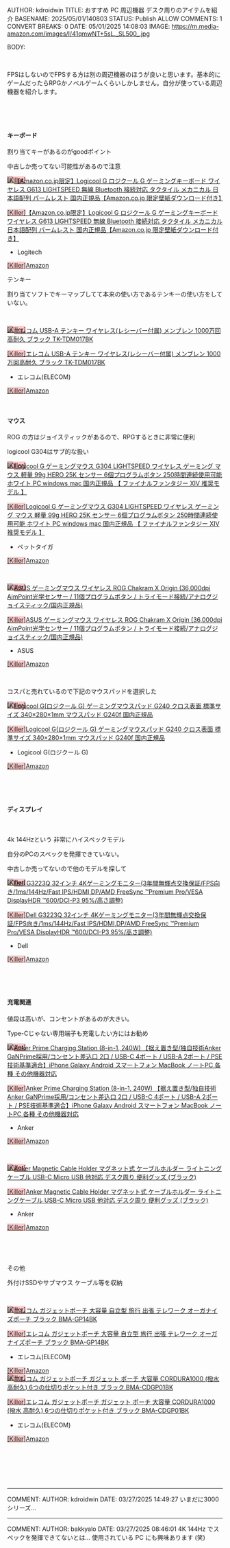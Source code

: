 AUTHOR: kdroidwin
TITLE: おすすめ PC 周辺機器 デスク周りのアイテムを紹介
BASENAME: 2025/05/01/140803
STATUS: Publish
ALLOW COMMENTS: 1
CONVERT BREAKS: 0
DATE: 05/01/2025 14:08:03
IMAGE: https://m.media-amazon.com/images/I/41qmwNT+5sL._SL500_.jpg

BODY:
<p> </p>
<p>FPSはしないのでFPSする方は別の周辺機器のほうが良いと思います。基本的にゲームだったらRPGかノベルゲームくらいしかしません。自分が使っている周辺機器を紹介します。</p>
<p> </p>
<p> </p>
<h4 id="キーボード">キーボード</h4>
<p>割り当てキーがあるのがgoodポイント</p>
<p>中古しか売ってない可能性があるので注意</p>
<div class="freezed">
<div class="hatena-asin-detail"><a href="https://www.amazon.co.jp/dp/B0752BLYZN?tag=kdroidwin1131-22&amp;linkCode=osi&amp;th=1&amp;psc=1" class="hatena-asin-detail-image-link" target="_blank" rel="sponsored noopener" akill_check="original_killed" style="max-height: 20px; max-width: 80px; height: auto; width: auto; background: rgba(255, 0, 0, 0.2); margin: 0px !important; padding: 0px !important; z-index: 1; text-indent: 0px; position: absolute; --darkreader-inline-bgcolor: var(--darkreader-background-ff000033, rgba(204, 0, 0, 0.2)); --darkreader-inline-bgimage: none;" data-darkreader-inline-bgcolor="" data-darkreader-inline-bgimage="">[Killer]</a><a href="https://www.amazon.co.jp/dp/B0752BLYZN?tag=kdroidwin1131-22&amp;linkCode=osi&amp;th=1&amp;psc=1" rel="noreferrer" class="hatena-asin-detail-image-link" target="_blank" akill_check="added_checked"><img src="https://m.media-amazon.com/images/I/41qmwNT+5sL._SL500_.jpg" class="hatena-asin-detail-image" alt="【Amazon.co.jp限定】Logicool G ロジクール G ゲーミングキーボード ワイヤレス G613 LIGHTSPEED 無線 Bluetooth 接続対応 タクタイル メカニカル 日本語配列 パームレスト 国内正規品【Amazon.co.jp 限定壁紙ダウンロード付き】" title="【Amazon.co.jp限定】Logicool G ロジクール G ゲーミングキーボード ワイヤレス G613 LIGHTSPEED 無線 Bluetooth 接続対応 タクタイル メカニカル 日本語配列 パームレスト 国内正規品【Amazon.co.jp 限定壁紙ダウンロード付き】" /></a>
<div class="hatena-asin-detail-info">
<p class="hatena-asin-detail-title"><a href="https://www.amazon.co.jp/dp/B0752BLYZN?tag=kdroidwin1131-22&amp;linkCode=osi&amp;th=1&amp;psc=1" target="_blank" rel="sponsored noopener" akill_check="original_killed" style="max-height: 20px; max-width: 80px; height: auto; width: auto; background: rgba(255, 0, 0, 0.2); margin: 0px !important; padding: 0px !important; z-index: 1; text-indent: 0px; position: relative; --darkreader-inline-bgcolor: var(--darkreader-background-ff000033, rgba(204, 0, 0, 0.2)); --darkreader-inline-bgimage: none;" data-darkreader-inline-bgcolor="" data-darkreader-inline-bgimage="">[Killer]</a><a href="https://www.amazon.co.jp/dp/B0752BLYZN?tag=kdroidwin1131-22&amp;linkCode=osi&amp;th=1&amp;psc=1" rel="noreferrer" target="_blank" akill_check="added_checked">【Amazon.co.jp限定】Logicool G ロジクール G ゲーミングキーボード ワイヤレス G613 LIGHTSPEED 無線 Bluetooth 接続対応 タクタイル メカニカル 日本語配列 パームレスト 国内正規品【Amazon.co.jp 限定壁紙ダウンロード付き】</a></p>
<ul class="hatena-asin-detail-meta">
<li>Logitech</li>
</ul>
<a href="https://www.amazon.co.jp/dp/B0752BLYZN?tag=kdroidwin1131-22&amp;linkCode=osi&amp;th=1&amp;psc=1" class="asin-detail-buy" target="_blank" rel="sponsored noopener" akill_check="original_killed" style="max-height: 20px; max-width: 80px; height: auto; width: auto; background: rgba(255,0,0,0.2); margin: 0!important; padding: 0!important; z-index: 1; text-indent: 0; position: relative;" data-darkreader-inline-bgcolor="" data-darkreader-inline-bgimage="">[Killer]</a><a href="https://www.amazon.co.jp/dp/B0752BLYZN?tag=kdroidwin1131-22&amp;linkCode=osi&amp;th=1&amp;psc=1" rel="noreferrer" class="asin-detail-buy" target="_blank" akill_check="added_checked">Amazon</a></div>
</div>
</div>
<p>テンキー</p>
<p>割り当てソフトでキーマップしてて本来の使い方であるテンキーの使い方をしていない。</p>
<p> </p>
<div class="freezed">
<div class="hatena-asin-detail"><a href="https://www.amazon.co.jp/dp/B07281KT58?tag=kdroidwin1131-22&amp;linkCode=osi&amp;th=1&amp;psc=1" class="hatena-asin-detail-image-link" target="_blank" rel="sponsored noopener" akill_check="original_killed" style="max-height: 20px; max-width: 80px; height: auto; width: auto; background: rgba(255, 0, 0, 0.2); margin: 0px !important; padding: 0px !important; z-index: 1; text-indent: 0px; position: absolute; --darkreader-inline-bgcolor: var(--darkreader-background-ff000033, rgba(204, 0, 0, 0.2)); --darkreader-inline-bgimage: none;" data-darkreader-inline-bgcolor="" data-darkreader-inline-bgimage="">[Killer]</a><a href="https://www.amazon.co.jp/dp/B07281KT58?tag=kdroidwin1131-22&amp;linkCode=osi&amp;th=1&amp;psc=1" rel="noreferrer" class="hatena-asin-detail-image-link" target="_blank" akill_check="added_checked"><img src="https://m.media-amazon.com/images/I/41I+lqVShRL._SL500_.jpg" class="hatena-asin-detail-image" alt="エレコム USB-A テンキー ワイヤレス(レシーバー付属) メンブレン 1000万回高耐久 ブラック TK-TDM017BK" title="エレコム USB-A テンキー ワイヤレス(レシーバー付属) メンブレン 1000万回高耐久 ブラック TK-TDM017BK" /></a>
<div class="hatena-asin-detail-info">
<p class="hatena-asin-detail-title"><a href="https://www.amazon.co.jp/dp/B07281KT58?tag=kdroidwin1131-22&amp;linkCode=osi&amp;th=1&amp;psc=1" target="_blank" rel="sponsored noopener" akill_check="original_killed" style="max-height: 20px; max-width: 80px; height: auto; width: auto; background: rgba(255,0,0,0.2); margin: 0!important; padding: 0!important; z-index: 1; text-indent: 0; position: relative;" data-darkreader-inline-bgcolor="" data-darkreader-inline-bgimage="">[Killer]</a><a href="https://www.amazon.co.jp/dp/B07281KT58?tag=kdroidwin1131-22&amp;linkCode=osi&amp;th=1&amp;psc=1" rel="noreferrer" target="_blank" akill_check="added_checked">エレコム USB-A テンキー ワイヤレス(レシーバー付属) メンブレン 1000万回高耐久 ブラック TK-TDM017BK</a></p>
<ul class="hatena-asin-detail-meta">
<li>エレコム(ELECOM)</li>
</ul>
<a href="https://www.amazon.co.jp/dp/B07281KT58?tag=kdroidwin1131-22&amp;linkCode=osi&amp;th=1&amp;psc=1" class="asin-detail-buy" target="_blank" rel="sponsored noopener" akill_check="original_killed" style="max-height: 20px; max-width: 80px; height: auto; width: auto; background: rgba(255,0,0,0.2); margin: 0!important; padding: 0!important; z-index: 1; text-indent: 0; position: relative;" data-darkreader-inline-bgcolor="" data-darkreader-inline-bgimage="">[Killer]</a><a href="https://www.amazon.co.jp/dp/B07281KT58?tag=kdroidwin1131-22&amp;linkCode=osi&amp;th=1&amp;psc=1" rel="noreferrer" class="asin-detail-buy" target="_blank" akill_check="added_checked">Amazon</a></div>
</div>
</div>
<p> </p>
<h4 id="マウス">マウス</h4>
<p>ROG の方はジョイスティックがあるので、RPGするときに非常に便利</p>
<p>logicool G304はサブ的な扱い</p>
<div class="freezed">
<div class="hatena-asin-detail"><a href="https://www.amazon.co.jp/dp/B0F1TTV89F?tag=kdroidwin1131-22&amp;linkCode=osi&amp;th=1&amp;psc=1" class="hatena-asin-detail-image-link" target="_blank" rel="sponsored noopener" akill_check="original_killed" style="max-height: 20px; max-width: 80px; height: auto; width: auto; background: rgba(255,0,0,0.2); margin: 0!important; padding: 0!important; z-index: 1; text-indent: 0; position: absolute;" data-darkreader-inline-bgcolor="" data-darkreader-inline-bgimage="">[Killer]</a><a href="https://www.amazon.co.jp/dp/B0F1TTV89F?tag=kdroidwin1131-22&amp;linkCode=osi&amp;th=1&amp;psc=1" rel="noreferrer" class="hatena-asin-detail-image-link" target="_blank" akill_check="added_checked"><img src="https://m.media-amazon.com/images/I/31ZMHsNFPEL._SL500_.jpg" class="hatena-asin-detail-image" alt="Logicool G ゲーミングマウス G304 LIGHTSPEED ワイヤレス ゲーミング マウス 軽量 99g HERO 25K センサー 6個プログラムボタン 250時間連続使用可能 ホワイト PC windows mac 国内正規品 【 ファイナルファンタジー XIV 推奨モデル 】" title="Logicool G ゲーミングマウス G304 LIGHTSPEED ワイヤレス ゲーミング マウス 軽量 99g HERO 25K センサー 6個プログラムボタン 250時間連続使用可能 ホワイト PC windows mac 国内正規品 【 ファイナルファンタジー XIV 推奨モデル 】" /></a>
<div class="hatena-asin-detail-info">
<p class="hatena-asin-detail-title"><a href="https://www.amazon.co.jp/dp/B0F1TTV89F?tag=kdroidwin1131-22&amp;linkCode=osi&amp;th=1&amp;psc=1" target="_blank" rel="sponsored noopener" akill_check="original_killed" style="max-height: 20px; max-width: 80px; height: auto; width: auto; background: rgba(255,0,0,0.2); margin: 0!important; padding: 0!important; z-index: 1; text-indent: 0; position: relative;" data-darkreader-inline-bgcolor="" data-darkreader-inline-bgimage="">[Killer]</a><a href="https://www.amazon.co.jp/dp/B0F1TTV89F?tag=kdroidwin1131-22&amp;linkCode=osi&amp;th=1&amp;psc=1" rel="noreferrer" target="_blank" akill_check="added_checked">Logicool G ゲーミングマウス G304 LIGHTSPEED ワイヤレス ゲーミング マウス 軽量 99g HERO 25K センサー 6個プログラムボタン 250時間連続使用可能 ホワイト PC windows mac 国内正規品 【 ファイナルファンタジー XIV 推奨モデル 】</a></p>
<ul class="hatena-asin-detail-meta">
<li>ペットタイガ</li>
</ul>
<a href="https://www.amazon.co.jp/dp/B0F1TTV89F?tag=kdroidwin1131-22&amp;linkCode=osi&amp;th=1&amp;psc=1" class="asin-detail-buy" target="_blank" rel="sponsored noopener" akill_check="original_killed" style="max-height: 20px; max-width: 80px; height: auto; width: auto; background: rgba(255,0,0,0.2); margin: 0!important; padding: 0!important; z-index: 1; text-indent: 0; position: relative;" data-darkreader-inline-bgcolor="" data-darkreader-inline-bgimage="">[Killer]</a><a href="https://www.amazon.co.jp/dp/B0F1TTV89F?tag=kdroidwin1131-22&amp;linkCode=osi&amp;th=1&amp;psc=1" rel="noreferrer" class="asin-detail-buy" target="_blank" akill_check="added_checked">Amazon</a></div>
</div>
</div>
<p> </p>
<div class="freezed">
<div class="hatena-asin-detail"><a href="https://www.amazon.co.jp/dp/B0BRS6KQF1?tag=kdroidwin1131-22&amp;linkCode=osi&amp;th=1&amp;psc=1" class="hatena-asin-detail-image-link" target="_blank" rel="sponsored noopener" akill_check="original_killed" style="max-height: 20px; max-width: 80px; height: auto; width: auto; background: rgba(255,0,0,0.2); margin: 0!important; padding: 0!important; z-index: 1; text-indent: 0; position: absolute;" data-darkreader-inline-bgcolor="" data-darkreader-inline-bgimage="">[Killer]</a><a href="https://www.amazon.co.jp/dp/B0BRS6KQF1?tag=kdroidwin1131-22&amp;linkCode=osi&amp;th=1&amp;psc=1" rel="noreferrer" class="hatena-asin-detail-image-link" target="_blank" akill_check="added_checked"><img src="https://m.media-amazon.com/images/I/311eqgfib7L._SL500_.jpg" class="hatena-asin-detail-image" alt="ASUS ゲーミングマウス ワイヤレス ROG Chakram X Origin (36,000dpi AimPoint光学センサー / 11個プログラムボタン / トライモード接続/アナログジョイスティック/国内正規品)" title="ASUS ゲーミングマウス ワイヤレス ROG Chakram X Origin (36,000dpi AimPoint光学センサー / 11個プログラムボタン / トライモード接続/アナログジョイスティック/国内正規品)" /></a>
<div class="hatena-asin-detail-info">
<p class="hatena-asin-detail-title"><a href="https://www.amazon.co.jp/dp/B0BRS6KQF1?tag=kdroidwin1131-22&amp;linkCode=osi&amp;th=1&amp;psc=1" target="_blank" rel="sponsored noopener" akill_check="original_killed" style="max-height: 20px; max-width: 80px; height: auto; width: auto; background: rgba(255, 0, 0, 0.2); margin: 0px !important; padding: 0px !important; z-index: 1; text-indent: 0px; position: relative; --darkreader-inline-bgcolor: var(--darkreader-background-ff000033, rgba(204, 0, 0, 0.2)); --darkreader-inline-bgimage: none;" data-darkreader-inline-bgcolor="" data-darkreader-inline-bgimage="">[Killer]</a><a href="https://www.amazon.co.jp/dp/B0BRS6KQF1?tag=kdroidwin1131-22&amp;linkCode=osi&amp;th=1&amp;psc=1" rel="noreferrer" target="_blank" akill_check="added_checked">ASUS ゲーミングマウス ワイヤレス ROG Chakram X Origin (36,000dpi AimPoint光学センサー / 11個プログラムボタン / トライモード接続/アナログジョイスティック/国内正規品)</a></p>
<ul class="hatena-asin-detail-meta">
<li>ASUS</li>
</ul>
<a href="https://www.amazon.co.jp/dp/B0BRS6KQF1?tag=kdroidwin1131-22&amp;linkCode=osi&amp;th=1&amp;psc=1" class="asin-detail-buy" target="_blank" rel="sponsored noopener" akill_check="original_killed" style="max-height: 20px; max-width: 80px; height: auto; width: auto; background: rgba(255,0,0,0.2); margin: 0!important; padding: 0!important; z-index: 1; text-indent: 0; position: relative;" data-darkreader-inline-bgcolor="" data-darkreader-inline-bgimage="">[Killer]</a><a href="https://www.amazon.co.jp/dp/B0BRS6KQF1?tag=kdroidwin1131-22&amp;linkCode=osi&amp;th=1&amp;psc=1" rel="noreferrer" class="asin-detail-buy" target="_blank" akill_check="added_checked">Amazon</a></div>
</div>
</div>
<p> </p>
<p>コスパと売れているので下記のマウスパッドを選択した</p>
<div class="freezed">
<div class="hatena-asin-detail"><a href="https://www.amazon.co.jp/dp/B0BB23GLQX?tag=kdroidwin1131-22&amp;linkCode=osi&amp;th=1&amp;psc=1" class="hatena-asin-detail-image-link" target="_blank" rel="sponsored noopener" akill_check="original_killed" style="max-height: 20px; max-width: 80px; height: auto; width: auto; background: rgba(255,0,0,0.2); margin: 0!important; padding: 0!important; z-index: 1; text-indent: 0; position: absolute;" data-darkreader-inline-bgcolor="" data-darkreader-inline-bgimage="">[Killer]</a><a href="https://www.amazon.co.jp/dp/B0BB23GLQX?tag=kdroidwin1131-22&amp;linkCode=osi&amp;th=1&amp;psc=1" rel="noreferrer" class="hatena-asin-detail-image-link" target="_blank" akill_check="added_checked"><img src="https://m.media-amazon.com/images/I/11guztIMoEL._SL500_.jpg" class="hatena-asin-detail-image" alt="Logicool G(ロジクール G) ゲーミングマウスパッド G240 クロス表面 標準サイズ 340×280×1mm マウスパッド G240f 国内正規品" title="Logicool G(ロジクール G) ゲーミングマウスパッド G240 クロス表面 標準サイズ 340×280×1mm マウスパッド G240f 国内正規品" /></a>
<div class="hatena-asin-detail-info">
<p class="hatena-asin-detail-title"><a href="https://www.amazon.co.jp/dp/B0BB23GLQX?tag=kdroidwin1131-22&amp;linkCode=osi&amp;th=1&amp;psc=1" target="_blank" rel="sponsored noopener" akill_check="original_killed" style="max-height: 20px; max-width: 80px; height: auto; width: auto; background: rgba(255,0,0,0.2); margin: 0!important; padding: 0!important; z-index: 1; text-indent: 0; position: relative;" data-darkreader-inline-bgcolor="" data-darkreader-inline-bgimage="">[Killer]</a><a href="https://www.amazon.co.jp/dp/B0BB23GLQX?tag=kdroidwin1131-22&amp;linkCode=osi&amp;th=1&amp;psc=1" rel="noreferrer" target="_blank" akill_check="added_checked">Logicool G(ロジクール G) ゲーミングマウスパッド G240 クロス表面 標準サイズ 340×280×1mm マウスパッド G240f 国内正規品</a></p>
<ul class="hatena-asin-detail-meta">
<li>Logicool G(ロジクール G)</li>
</ul>
<a href="https://www.amazon.co.jp/dp/B0BB23GLQX?tag=kdroidwin1131-22&amp;linkCode=osi&amp;th=1&amp;psc=1" class="asin-detail-buy" target="_blank" rel="sponsored noopener" akill_check="original_killed" style="max-height: 20px; max-width: 80px; height: auto; width: auto; background: rgba(255,0,0,0.2); margin: 0!important; padding: 0!important; z-index: 1; text-indent: 0; position: relative;" data-darkreader-inline-bgcolor="" data-darkreader-inline-bgimage="">[Killer]</a><a href="https://www.amazon.co.jp/dp/B0BB23GLQX?tag=kdroidwin1131-22&amp;linkCode=osi&amp;th=1&amp;psc=1" rel="noreferrer" class="asin-detail-buy" target="_blank" akill_check="added_checked">Amazon</a></div>
</div>
</div>
<p> </p>
<p> </p>
<h4 id="ディスプレイ">ディスプレイ</h4>
<p> </p>
<p>4k 144Hzという 非常にハイスペックモデル</p>
<p>自分のPCのスペックを発揮できていない。</p>
<p>中古しか売ってないので他のモデルを探して</p>
<div class="freezed">
<div class="hatena-asin-detail"><a href="https://www.amazon.co.jp/dp/B09WNG9QWR?tag=kdroidwin1131-22&amp;linkCode=osi&amp;th=1&amp;psc=1" class="hatena-asin-detail-image-link" target="_blank" rel="sponsored noopener" akill_check="original_killed" style="max-height: 20px; max-width: 80px; height: auto; width: auto; background: rgba(255,0,0,0.2); margin: 0!important; padding: 0!important; z-index: 1; text-indent: 0; position: absolute;" data-darkreader-inline-bgcolor="" data-darkreader-inline-bgimage="">[Killer]</a><a href="https://www.amazon.co.jp/dp/B09WNG9QWR?tag=kdroidwin1131-22&amp;linkCode=osi&amp;th=1&amp;psc=1" rel="noreferrer" class="hatena-asin-detail-image-link" target="_blank" akill_check="added_checked"><img src="https://m.media-amazon.com/images/I/51TQLC5cK-L._SL500_.jpg" class="hatena-asin-detail-image" alt="Dell G3223Q 32インチ 4Kゲーミングモニター(3年間無輝点交換保証/FPS向き/1ms/144Hz/Fast IPS/HDMI,DP/AMD FreeSync ™Premium Pro/VESA DisplayHDR ™600/DCI-P3 95%/高さ調整)" title="Dell G3223Q 32インチ 4Kゲーミングモニター(3年間無輝点交換保証/FPS向き/1ms/144Hz/Fast IPS/HDMI,DP/AMD FreeSync ™Premium Pro/VESA DisplayHDR ™600/DCI-P3 95%/高さ調整)" /></a>
<div class="hatena-asin-detail-info">
<p class="hatena-asin-detail-title"><a href="https://www.amazon.co.jp/dp/B09WNG9QWR?tag=kdroidwin1131-22&amp;linkCode=osi&amp;th=1&amp;psc=1" target="_blank" rel="sponsored noopener" akill_check="original_killed" style="max-height: 20px; max-width: 80px; height: auto; width: auto; background: rgba(255,0,0,0.2); margin: 0!important; padding: 0!important; z-index: 1; text-indent: 0; position: relative;" data-darkreader-inline-bgcolor="" data-darkreader-inline-bgimage="">[Killer]</a><a href="https://www.amazon.co.jp/dp/B09WNG9QWR?tag=kdroidwin1131-22&amp;linkCode=osi&amp;th=1&amp;psc=1" rel="noreferrer" target="_blank" akill_check="added_checked">Dell G3223Q 32インチ 4Kゲーミングモニター(3年間無輝点交換保証/FPS向き/1ms/144Hz/Fast IPS/HDMI,DP/AMD FreeSync ™Premium Pro/VESA DisplayHDR ™600/DCI-P3 95%/高さ調整)</a></p>
<ul class="hatena-asin-detail-meta">
<li>Dell</li>
</ul>
<a href="https://www.amazon.co.jp/dp/B09WNG9QWR?tag=kdroidwin1131-22&amp;linkCode=osi&amp;th=1&amp;psc=1" class="asin-detail-buy" target="_blank" rel="sponsored noopener" akill_check="original_killed" style="max-height: 20px; max-width: 80px; height: auto; width: auto; background: rgba(255,0,0,0.2); margin: 0!important; padding: 0!important; z-index: 1; text-indent: 0; position: relative;" data-darkreader-inline-bgcolor="" data-darkreader-inline-bgimage="">[Killer]</a><a href="https://www.amazon.co.jp/dp/B09WNG9QWR?tag=kdroidwin1131-22&amp;linkCode=osi&amp;th=1&amp;psc=1" rel="noreferrer" class="asin-detail-buy" target="_blank" akill_check="added_checked">Amazon</a></div>
</div>
</div>
<p> </p>
<p> </p>
<h4 id="充電関連">充電関連</h4>
<p>値段は高いが、コンセントがあるのが大きい。</p>
<p>Type-Cじゃない専用端子も充電したい方にはお勧め</p>
<div class="freezed">
<div class="hatena-asin-detail"><a href="https://www.amazon.co.jp/dp/B0D31GPV58?tag=kdroidwin1131-22&amp;linkCode=osi&amp;th=1&amp;psc=1" class="hatena-asin-detail-image-link" target="_blank" rel="sponsored noopener" akill_check="original_killed" style="max-height: 20px; max-width: 80px; height: auto; width: auto; background: rgba(255,0,0,0.2); margin: 0!important; padding: 0!important; z-index: 1; text-indent: 0; position: absolute;" data-darkreader-inline-bgcolor="" data-darkreader-inline-bgimage="">[Killer]</a><a href="https://www.amazon.co.jp/dp/B0D31GPV58?tag=kdroidwin1131-22&amp;linkCode=osi&amp;th=1&amp;psc=1" rel="noreferrer" class="hatena-asin-detail-image-link" target="_blank" akill_check="added_checked"><img src="https://m.media-amazon.com/images/I/318QCFATxXL._SL500_.jpg" class="hatena-asin-detail-image" alt="Anker Prime Charging Station (8-in-1, 240W) 【据え置き型/独自技術Anker GaNPrime採用/コンセント差込口 2口 / USB-C 4ポート / USB-A 2ポート / PSE技術基準適合】iPhone Galaxy Android スマートフォン MacBook ノートPC 各種 その他機器対応" title="Anker Prime Charging Station (8-in-1, 240W) 【据え置き型/独自技術Anker GaNPrime採用/コンセント差込口 2口 / USB-C 4ポート / USB-A 2ポート / PSE技術基準適合】iPhone Galaxy Android スマートフォン MacBook ノートPC 各種 その他機器対応" /></a>
<div class="hatena-asin-detail-info">
<p class="hatena-asin-detail-title"><a href="https://www.amazon.co.jp/dp/B0D31GPV58?tag=kdroidwin1131-22&amp;linkCode=osi&amp;th=1&amp;psc=1" target="_blank" rel="sponsored noopener" akill_check="original_killed" style="max-height: 20px; max-width: 80px; height: auto; width: auto; background: rgba(255,0,0,0.2); margin: 0!important; padding: 0!important; z-index: 1; text-indent: 0; position: relative;" data-darkreader-inline-bgcolor="" data-darkreader-inline-bgimage="">[Killer]</a><a href="https://www.amazon.co.jp/dp/B0D31GPV58?tag=kdroidwin1131-22&amp;linkCode=osi&amp;th=1&amp;psc=1" rel="noreferrer" target="_blank" akill_check="added_checked">Anker Prime Charging Station (8-in-1, 240W) 【据え置き型/独自技術Anker GaNPrime採用/コンセント差込口 2口 / USB-C 4ポート / USB-A 2ポート / PSE技術基準適合】iPhone Galaxy Android スマートフォン MacBook ノートPC 各種 その他機器対応</a></p>
<ul class="hatena-asin-detail-meta">
<li>Anker</li>
</ul>
<a href="https://www.amazon.co.jp/dp/B0D31GPV58?tag=kdroidwin1131-22&amp;linkCode=osi&amp;th=1&amp;psc=1" class="asin-detail-buy" target="_blank" rel="sponsored noopener" akill_check="original_killed" style="max-height: 20px; max-width: 80px; height: auto; width: auto; background: rgba(255, 0, 0, 0.2); margin: 0px !important; padding: 0px !important; z-index: 1; text-indent: 0px; position: relative; --darkreader-inline-bgcolor: var(--darkreader-background-ff000033, rgba(204, 0, 0, 0.2)); --darkreader-inline-bgimage: none;" data-darkreader-inline-bgcolor="" data-darkreader-inline-bgimage="">[Killer]</a><a href="https://www.amazon.co.jp/dp/B0D31GPV58?tag=kdroidwin1131-22&amp;linkCode=osi&amp;th=1&amp;psc=1" rel="noreferrer" class="asin-detail-buy" target="_blank" akill_check="added_checked">Amazon</a></div>
</div>
</div>
<p> </p>
<div class="freezed">
<div class="hatena-asin-detail"><a href="https://www.amazon.co.jp/dp/B09TSD7NJV?tag=kdroidwin1131-22&amp;linkCode=osi&amp;th=1&amp;psc=1" class="hatena-asin-detail-image-link" target="_blank" rel="sponsored noopener" akill_check="original_killed" style="max-height: 20px; max-width: 80px; height: auto; width: auto; background: rgba(255,0,0,0.2); margin: 0!important; padding: 0!important; z-index: 1; text-indent: 0; position: absolute;" data-darkreader-inline-bgcolor="" data-darkreader-inline-bgimage="">[Killer]</a><a href="https://www.amazon.co.jp/dp/B09TSD7NJV?tag=kdroidwin1131-22&amp;linkCode=osi&amp;th=1&amp;psc=1" rel="noreferrer" class="hatena-asin-detail-image-link" target="_blank" akill_check="added_checked"><img src="https://m.media-amazon.com/images/I/315t4C84rOL._SL500_.jpg" class="hatena-asin-detail-image" alt="Anker Magnetic Cable Holder マグネット式 ケーブルホルダー ライトニングケーブル USB-C Micro USB 他対応 デスク周り 便利グッズ (ブラック)" title="Anker Magnetic Cable Holder マグネット式 ケーブルホルダー ライトニングケーブル USB-C Micro USB 他対応 デスク周り 便利グッズ (ブラック)" /></a>
<div class="hatena-asin-detail-info">
<p class="hatena-asin-detail-title"><a href="https://www.amazon.co.jp/dp/B09TSD7NJV?tag=kdroidwin1131-22&amp;linkCode=osi&amp;th=1&amp;psc=1" target="_blank" rel="sponsored noopener" akill_check="original_killed" style="max-height: 20px; max-width: 80px; height: auto; width: auto; background: rgba(255,0,0,0.2); margin: 0!important; padding: 0!important; z-index: 1; text-indent: 0; position: relative;" data-darkreader-inline-bgcolor="" data-darkreader-inline-bgimage="">[Killer]</a><a href="https://www.amazon.co.jp/dp/B09TSD7NJV?tag=kdroidwin1131-22&amp;linkCode=osi&amp;th=1&amp;psc=1" rel="noreferrer" target="_blank" akill_check="added_checked">Anker Magnetic Cable Holder マグネット式 ケーブルホルダー ライトニングケーブル USB-C Micro USB 他対応 デスク周り 便利グッズ (ブラック)</a></p>
<ul class="hatena-asin-detail-meta">
<li>Anker</li>
</ul>
<a href="https://www.amazon.co.jp/dp/B09TSD7NJV?tag=kdroidwin1131-22&amp;linkCode=osi&amp;th=1&amp;psc=1" class="asin-detail-buy" target="_blank" rel="sponsored noopener" akill_check="original_killed" style="max-height: 20px; max-width: 80px; height: auto; width: auto; background: rgba(255,0,0,0.2); margin: 0!important; padding: 0!important; z-index: 1; text-indent: 0; position: relative;" data-darkreader-inline-bgcolor="" data-darkreader-inline-bgimage="">[Killer]</a><a href="https://www.amazon.co.jp/dp/B09TSD7NJV?tag=kdroidwin1131-22&amp;linkCode=osi&amp;th=1&amp;psc=1" rel="noreferrer" class="asin-detail-buy" target="_blank" akill_check="added_checked">Amazon</a></div>
</div>
</div>
<p> </p>
<p> </p>
<p>その他</p>
<p>外付けSSDやサブマウス ケーブル等を収納</p>
<p> </p>
<div class="freezed">
<div class="hatena-asin-detail"><a href="https://www.amazon.co.jp/dp/B08DCYD9LD?tag=kdroidwin1131-22&amp;linkCode=osi&amp;th=1&amp;psc=1" class="hatena-asin-detail-image-link" target="_blank" rel="sponsored noopener" akill_check="original_killed" style="max-height: 20px; max-width: 80px; height: auto; width: auto; background: rgba(255,0,0,0.2); margin: 0!important; padding: 0!important; z-index: 1; text-indent: 0; position: absolute;" data-darkreader-inline-bgcolor="" data-darkreader-inline-bgimage="">[Killer]</a><a href="https://www.amazon.co.jp/dp/B08DCYD9LD?tag=kdroidwin1131-22&amp;linkCode=osi&amp;th=1&amp;psc=1" rel="noreferrer" class="hatena-asin-detail-image-link" target="_blank" akill_check="added_checked"><img src="https://m.media-amazon.com/images/I/41ZjhUECtoL._SL500_.jpg" class="hatena-asin-detail-image" alt="エレコム ガジェットポーチ 大容量 自立型 旅行 出張 テレワーク オーガナイズポーチ ブラック BMA-GP14BK" title="エレコム ガジェットポーチ 大容量 自立型 旅行 出張 テレワーク オーガナイズポーチ ブラック BMA-GP14BK" /></a>
<div class="hatena-asin-detail-info">
<p class="hatena-asin-detail-title"><a href="https://www.amazon.co.jp/dp/B08DCYD9LD?tag=kdroidwin1131-22&amp;linkCode=osi&amp;th=1&amp;psc=1" target="_blank" rel="sponsored noopener" akill_check="original_killed" style="max-height: 20px; max-width: 80px; height: auto; width: auto; background: rgba(255, 0, 0, 0.2); margin: 0px !important; padding: 0px !important; z-index: 1; text-indent: 0px; position: relative; --darkreader-inline-bgcolor: var(--darkreader-background-ff000033, rgba(204, 0, 0, 0.2)); --darkreader-inline-bgimage: none;" data-darkreader-inline-bgcolor="" data-darkreader-inline-bgimage="">[Killer]</a><a href="https://www.amazon.co.jp/dp/B08DCYD9LD?tag=kdroidwin1131-22&amp;linkCode=osi&amp;th=1&amp;psc=1" rel="noreferrer" target="_blank" akill_check="added_checked">エレコム ガジェットポーチ 大容量 自立型 旅行 出張 テレワーク オーガナイズポーチ ブラック BMA-GP14BK</a></p>
<ul class="hatena-asin-detail-meta">
<li>エレコム(ELECOM)</li>
</ul>
<a href="https://www.amazon.co.jp/dp/B08DCYD9LD?tag=kdroidwin1131-22&amp;linkCode=osi&amp;th=1&amp;psc=1" class="asin-detail-buy" target="_blank" rel="sponsored noopener" akill_check="original_killed" style="max-height: 20px; max-width: 80px; height: auto; width: auto; background: rgba(255,0,0,0.2); margin: 0!important; padding: 0!important; z-index: 1; text-indent: 0; position: relative;" data-darkreader-inline-bgcolor="" data-darkreader-inline-bgimage="">[Killer]</a><a href="https://www.amazon.co.jp/dp/B08DCYD9LD?tag=kdroidwin1131-22&amp;linkCode=osi&amp;th=1&amp;psc=1" rel="noreferrer" class="asin-detail-buy" target="_blank" akill_check="added_checked">Amazon</a></div>
</div>
<div class="hatena-asin-detail"><a href="https://www.amazon.co.jp/dp/B07CQ1PTGH?tag=kdroidwin1131-22&amp;linkCode=osi&amp;th=1&amp;psc=1" class="hatena-asin-detail-image-link" target="_blank" rel="sponsored noopener" akill_check="original_killed" style="max-height: 20px; max-width: 80px; height: auto; width: auto; background: rgba(255,0,0,0.2); margin: 0!important; padding: 0!important; z-index: 1; text-indent: 0; position: absolute;" data-darkreader-inline-bgcolor="" data-darkreader-inline-bgimage="">[Killer]</a><a href="https://www.amazon.co.jp/dp/B07CQ1PTGH?tag=kdroidwin1131-22&amp;linkCode=osi&amp;th=1&amp;psc=1" rel="noreferrer" class="hatena-asin-detail-image-link" target="_blank" akill_check="added_checked"><img src="https://m.media-amazon.com/images/I/51F6W+uODjL._SL500_.jpg" class="hatena-asin-detail-image" alt="エレコム ガジェットポーチ ガジェット ポーチ 大容量 CORDURA1000 (撥水 高耐久) 6つの仕切りポケット付き ブラック BMA-CDGP01BK" title="エレコム ガジェットポーチ ガジェット ポーチ 大容量 CORDURA1000 (撥水 高耐久) 6つの仕切りポケット付き ブラック BMA-CDGP01BK" /></a>
<div class="hatena-asin-detail-info">
<p class="hatena-asin-detail-title"><a href="https://www.amazon.co.jp/dp/B07CQ1PTGH?tag=kdroidwin1131-22&amp;linkCode=osi&amp;th=1&amp;psc=1" target="_blank" rel="sponsored noopener" akill_check="original_killed" style="max-height: 20px; max-width: 80px; height: auto; width: auto; background: rgba(255,0,0,0.2); margin: 0!important; padding: 0!important; z-index: 1; text-indent: 0; position: relative;" data-darkreader-inline-bgcolor="" data-darkreader-inline-bgimage="">[Killer]</a><a href="https://www.amazon.co.jp/dp/B07CQ1PTGH?tag=kdroidwin1131-22&amp;linkCode=osi&amp;th=1&amp;psc=1" rel="noreferrer" target="_blank" akill_check="added_checked">エレコム ガジェットポーチ ガジェット ポーチ 大容量 CORDURA1000 (撥水 高耐久) 6つの仕切りポケット付き ブラック BMA-CDGP01BK</a></p>
<ul class="hatena-asin-detail-meta">
<li>エレコム(ELECOM)</li>
</ul>
<a href="https://www.amazon.co.jp/dp/B07CQ1PTGH?tag=kdroidwin1131-22&amp;linkCode=osi&amp;th=1&amp;psc=1" class="asin-detail-buy" target="_blank" rel="sponsored noopener" akill_check="original_killed" style="max-height: 20px; max-width: 80px; height: auto; width: auto; background: rgba(255, 0, 0, 0.2); margin: 0px !important; padding: 0px !important; z-index: 1; text-indent: 0px; position: relative; --darkreader-inline-bgcolor: var(--darkreader-background-ff000033, rgba(204, 0, 0, 0.2)); --darkreader-inline-bgimage: none;" data-darkreader-inline-bgcolor="" data-darkreader-inline-bgimage="">[Killer]</a><a href="https://www.amazon.co.jp/dp/B07CQ1PTGH?tag=kdroidwin1131-22&amp;linkCode=osi&amp;th=1&amp;psc=1" rel="noreferrer" class="asin-detail-buy" target="_blank" akill_check="added_checked">Amazon</a></div>
</div>
</div>
<p> </p>
<p> </p>
<p> </p>

-----
COMMENT:
AUTHOR: kdroidwin
DATE: 03/27/2025 14:49:27
いまだに3000シリーズ…

-----
COMMENT:
AUTHOR: bakkyalo
DATE: 03/27/2025 08:46:01
4K 144Hz でスペックを発揮できてないとは...
使用されている PC にも興味あります (笑)
